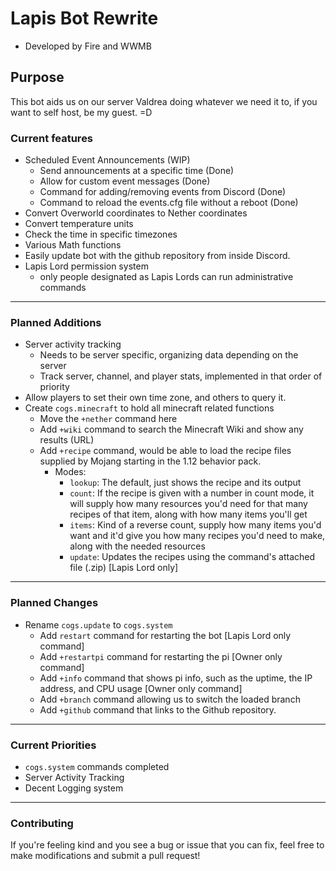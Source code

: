 # Lapis Bot Rewrite
* Developed by Fire and WWMB

## Purpose
This bot aids us on our server Valdrea doing whatever we need it to, if you want to self host, be my guest. =D

### Current features
* Scheduled Event Announcements (WIP)
  * Send announcements at a specific time (Done)
  * Allow for custom event messages (Done)
  * Command for adding/removing events from Discord (Done)
  * Command to reload the events.cfg file without a reboot (Done)
* Convert Overworld coordinates to Nether coordinates
* Convert temperature units
* Check the time in specific timezones
* Various Math functions
* Easily update bot with the github repository from inside Discord.
* Lapis Lord permission system
  * only people designated as Lapis Lords can run administrative commands
___
### Planned Additions
* Server activity tracking
  * Needs to be server specific, organizing data depending on the server
  * Track server, channel, and player stats, implemented in that order of priority
* Allow players to set their own time zone, and others to query it.
* Create `cogs.minecraft` to hold all minecraft related functions
  * Move the `+nether` command here
  * Add `+wiki` command to search the Minecraft Wiki and show any results (URL)
  * Add `+recipe` command, would be able to load the recipe files supplied by Mojang starting in the 1.12 behavior pack.
    * Modes:
      * `lookup`: The default, just shows the recipe and its output
      * `count`: If the recipe is given with a number in count mode, it will supply how many resources you'd need for that many recipes of that item, along with how many items you'll get
      * `items`: Kind of a reverse count, supply how many items you'd want and it'd give you how many recipes you'd need to make, along with the needed resources
      * `update`: Updates the recipes using the command's attached file (.zip) [Lapis Lord only]
___
### Planned Changes
* Rename `cogs.update` to `cogs.system`
  * Add `restart` command for restarting the bot [Lapis Lord only command]
  * Add `+restartpi` command for restarting the pi [Owner only command]
  * Add `+info` command that shows pi info, such as the uptime, the IP address, and CPU usage [Owner only command]
  * Add `+branch` command allowing us to switch the loaded branch
  * Add `+github` command that links to the Github repository.
___
### Current Priorities
* `cogs.system` commands completed
* Server Activity Tracking
* Decent Logging system
___
### Contributing
If you're feeling kind and you see a bug or issue that you can fix, feel free to make modifications and submit a pull request!
